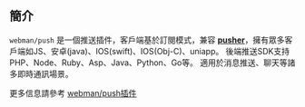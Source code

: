 ## 簡介

`webman/push` 是一個推送插件，客戶端基於訂閱模式，兼容 **[pusher](https://pusher.com)**，擁有眾多客戶端如JS、安卓(java)、IOS(swift)、IOS(Obj-C)、uniapp。
後端推送SDK支持PHP、Node、Ruby、Asp、Java、Python、Go等。 適用於消息推送、聊天等諸多即時通訊場景。

更多信息請參考 [webman/push插件](https://www.workerman.net/plugin/2)